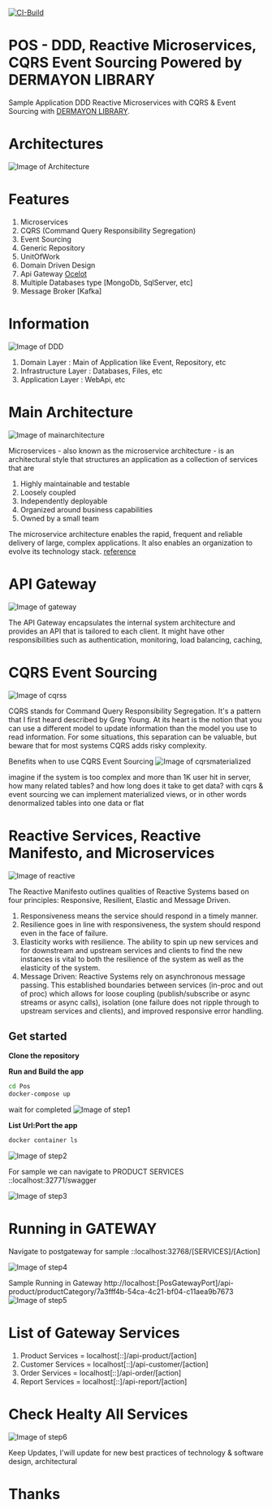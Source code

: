 [![CI-Build](https://github.com/vanya2073/Pos/actions/workflows/dotnet.yml/badge.svg)](https://github.com/vanya2073/Pos/actions/workflows/dotnet.yml)
# POS - DDD, Reactive Microservices, CQRS Event Sourcing Powered by DERMAYON LIBRARY
Sample Application DDD Reactive Microservices with CQRS & Event Sourcing with [DERMAYON LIBRARY](https://github.com/NHadi/Dermayon). 

# Architectures
![Image of Architecture](https://github.com/NHadi/Pos/blob/master/images/architecture.png)

# Features
1. Microservices 
2. CQRS (Command Query Responsibility Segregation)
3. Event Sourcing
4. Generic Repository 
5. UnitOfWork
6. Domain Driven Design
7. Api Gateway [Ocelot](https://ocelot.readthedocs.io/en/latest/introduction/gettingstarted.html)
8. Multiple Databases type [MongoDb, SqlServer, etc]
9. Message Broker [Kafka]

# Information
![Image of DDD](https://github.com/NHadi/Pos/blob/master/images/ddd.png)

1. Domain Layer : Main of Application like Event, Repository, etc
2. Infrastructure Layer : Databases, Files, etc
3. Application Layer : WebApi, etc

# Main Architecture
![Image of mainarchitecture](https://github.com/NHadi/Pos/blob/master/images/mainarchitecture.png)

Microservices - also known as the microservice architecture - is an architectural style that structures an application as a collection of services that are

1. Highly maintainable and testable
2. Loosely coupled
3. Independently deployable
4. Organized around business capabilities
5. Owned by a small team

The microservice architecture enables the rapid, frequent and reliable delivery of large, complex applications. It also enables an organization to evolve its technology stack. [reference](https://microservices.io/)


# API Gateway
![Image of gateway](https://github.com/NHadi/Pos/blob/master/images/gateway.jpg)

The API Gateway encapsulates the internal system architecture and provides an API that is tailored to each client. It might have other responsibilities such as authentication, monitoring, load balancing, caching,

# CQRS Event Sourcing
![Image of cqrss](https://github.com/NHadi/Pos/blob/master/images/cqrss.png)

CQRS stands for Command Query Responsibility Segregation. It's a pattern that I first heard described by Greg Young. At its heart is the notion that you can use a different model to update information than the model you use to read information. For some situations, this separation can be valuable, but beware that for most systems CQRS adds risky complexity.

Benefits when to use CQRS Event Sourcing
![Image of cqrsmaterialized](https://github.com/NHadi/Pos/blob/master/images/cqrsmaterialized.png)

imagine if the system is too complex and more than 1K user hit in server, how many related tables? and how long does it take to get data? with cqrs & event sourcing we can implement materialized views, or in other words denormalized tables into one data or flat

# Reactive Services, Reactive Manifesto, and Microservices 
![Image of reactive](https://github.com/NHadi/Pos/blob/master/images/reactive.png)

The Reactive Manifesto outlines qualities of Reactive Systems based on four principles: Responsive, Resilient, Elastic and Message Driven. 

1. Responsiveness means the service should respond in a timely manner.
2. Resilience goes in line with responsiveness, the system should respond even in the face of failure.
3. Elasticity works with resilience. The ability to spin up new services and for downstream and upstream services and clients to find the new instances is vital to both the resilience of the system as well as the elasticity of the system.  
4. Message Driven: Reactive Systems rely on asynchronous message passing. This established boundaries between services (in-proc and out of proc) which allows for loose coupling (publish/subscribe or async streams or async calls), isolation (one failure does not ripple through to upstream services and clients), and improved responsive error handling.

## Get started

**Clone the repository**

**Run and Build the app**

```sh
cd Pos 
docker-compose up
```
wait for completed
![Image of step1](https://github.com/NHadi/Pos/blob/master/images/step1.png)

**List Url:Port the app**
```sh
docker container ls
```

![Image of step2](https://github.com/NHadi/Pos/blob/master/images/step2.png)

For sample we can navigate to PRODUCT SERVICES ::localhost:32771/swagger

![Image of step3](https://github.com/NHadi/Pos/blob/master/images/step3.png)

# Running in GATEWAY

Navigate to postgateway for sample ::localhost:32768/[SERVICES]/[Action]

![Image of step4](https://github.com/NHadi/Pos/blob/master/images/step4.png)

Sample Running in Gateway
http://localhost:[PosGatewayPort]/api-product/productCategory/7a3fff4b-54ca-4c21-bf04-c11aea9b7673
![Image of step5](https://github.com/NHadi/Pos/blob/master/images/step5.png)

# List of Gateway Services

1. Product Services = localhost[::]/api-product/[action]
2. Customer Services = localhost[::]/api-customer/[action]
3. Order Services = localhost[::]/api-order/[action]
4. Report Services = localhost[::]/api-report/[action]

# Check Healty All Services
![Image of step6](https://github.com/NHadi/Pos/blob/master/images/step6.png)


Keep Updates, I'will update for new best practices of technology & software design, architectural

# Thanks
















